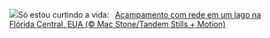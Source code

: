 ![](https://www.bing.com/th?id=OHR.HammockCamping_PT-BR1798965099_UHD.jpg&w=1000)Só estou curtindo a vida:&nbsp;&ensp;[Acampamento com rede em um lago na Flórida Central, EUA (© Mac Stone/Tandem Stills + Motion)](https://www.bing.com/th?id=OHR.HammockCamping_PT-BR1798965099_UHD.jpg)
<br><br/>
